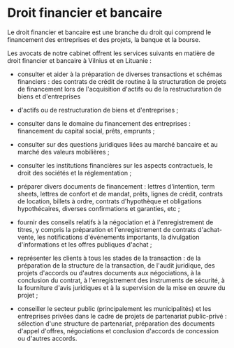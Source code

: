 # Droit financier et bancaire

Le droit financier et bancaire est une branche du droit qui comprend le financement des entreprises et des projets, la banque et la bourse.

Les avocats de notre cabinet offrent les services suivants en matière de droit financier et bancaire à Vilnius et en Lituanie :

- consulter et aider à la préparation de diverses transactions et schémas financiers : des contrats de crédit de routine à la structuration de projets de financement lors de l'acquisition d'actifs ou de la restructuration de biens et d'entreprises 

- d'actifs ou de restructuration de biens et d'entreprises ;

- consulter dans le domaine du financement des entreprises : financement du capital social, prêts, emprunts ;

- consulter sur des questions juridiques liées au marché bancaire et au marché des valeurs mobilières ;

- consulter les institutions financières sur les aspects contractuels, le droit des sociétés et la réglementation ;

- préparer divers documents de financement : lettres d'intention, term sheets, lettres de confort et de mandat, prêts, lignes de crédit, contrats de location, billets à ordre, contrats d'hypothèque et obligations hypothécaires, diverses confirmations et garanties, etc ;

- fournir des conseils relatifs à la négociation et à l'enregistrement de titres, y compris la préparation et l'enregistrement de contrats d'achat-vente, les notifications d'événements importants, la divulgation d'informations et les offres publiques d'achat ;

- représenter les clients à tous les stades de la transaction : de la préparation de la structure de la transaction, de l'audit juridique, des projets d'accords ou d'autres documents aux négociations, à la conclusion du contrat, à l'enregistrement des instruments de sécurité, à la fourniture d'avis juridiques et à la supervision de la mise en œuvre du projet ;

- conseiller le secteur public (principalement les municipalités) et les entreprises privées dans le cadre de projets de partenariat public-privé : sélection d'une structure de partenariat, préparation des documents d'appel d'offres, négociations et conclusion d'accords de concession ou d'autres accords.
